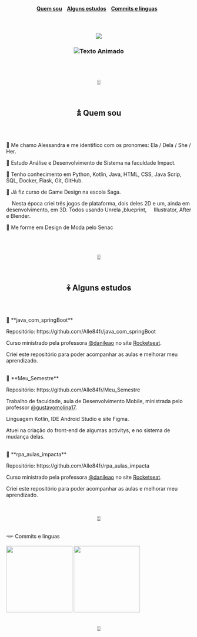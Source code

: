 <a name = "topo"></a>
<br>
<h4 align="center">
  <a href="#quem-sou">Quem sou</a>
  &nbsp;&nbsp;
  <a href="#alguns-estudos">Alguns estudos</a>
  &nbsp;&nbsp;
  <a href="#commits-e-linguas">Commits e linguas</a>
  &nbsp;&nbsp;
</h4>
<br>
<h3 align="center">
  <img src="https://github.com/user-attachments/assets/310a0849-4dfe-4df8-bff9-3db04932f22f"/>
</h3>
<h3 align="center">
  <img src="https://readme-typing-svg.herokuapp.com?font=Roboto+Slab&size=30&duration=4000&color=bc6c25&center=true&vCenter=true&width=500&lines=MI+ESTAS+ALESSANDRA;ESTUDANTE+DE+ADS;KOTLIN-+JAVA-+PYTHON+..." alt="Texto Animado"/>
</h3>
<br>
<br>
<p align="center""><a href="#topo">⍐ </a></p>
<br>
<div>
    <h2 align="center">
        <a name="quem-sou"></a> 𖠋 Quem sou 
    </h2>
    <br>
    <br>
    <p>🔸 Me chamo Alessandra e me identifico com os pronomes: Ela / Dela / She / Her. </p>
    <p>🔹 Estudo Análise e Desenvolvimento de Sistema na faculdade Impact.</p>
    <p>🔸 Tenho conhecimento em Python, Kotlin, Java, HTML, CSS, Java Scrip, SQL, Docker, Flask, Git, GitHub. </p>
    <p>🔹 Já fiz curso de Game Design na escola Saga.</p>
    <p>   &nbsp;&nbsp;&nbsp;&nbsp;Nesta época criei três jogos de plataforma, dois deles 2D e um, ainda em desenvolvimento, em 3D. Todos usando Unrela            ,blueprint, &nbsp;&nbsp;&nbsp;&nbsp;Illustrator, After e Blender.</p>
    <p>🔸 Me forme em Design de Moda pelo Senac </p>
    <br>
</div>
<br>
<p align="center"><a href="#topo">⍐ </a></p>
<br>
<div>
    <h2 align="center">
       <a name="alguns-estudos"></a> 𖠧 Alguns estudos 
    </h2>
    <br>
    <br>
    <p>🔸 **java_com_springBoot** </p>
    <p> Repositório: https://github.com/Alle84fr/java_com_springBoot </p>
    <p> Curso ministrado pela professora <a href="https://github.com/danileao">@danileao</a> no site <a href="https://app.rocketseat.com.br/">Rocketseat</a>.
    <p> Criei este repositório para poder acompanhar as aulas e melhorar meu aprendizado.
    <br>
    <br>
    <p>🔹 **Meu_Semestre** </p>
    <p> Repositório: https://github.com/Alle84fr/Meu_Semestre </p>
    <p> Trabalho de faculdade, aula de Desenvolvimento Mobile, ministrada pelo professor <a href="https://github.com/gustavomolina17">@gustavomolina17</a>.
    <p> Linguagem Kotlin, IDE Android Studio e site Figma.</p>
    <p> Atuei na criação do front-end de algumas activitys, e no sistema de mudança delas.
    <br>
    <br>
    <p>🔸 **rpa_aulas_impacta** </p>
    <p> Repositório: https://github.com/Alle84fr/rpa_aulas_impacta </p>
    <p> Curso ministrado pela professora <a href="https://github.com/danileao">@danileao</a> no site <a href="https://app.rocketseat.com.br/">Rocketseat</a>.
    <p> Criei este repositório para poder acompanhar as aulas e melhorar meu aprendizado.
    <br>
</div>
<br>
<p align="center"><a href="#topo">⍐ </a></p>
<br>
<div>
    <h2align="center"><a name="commits-e-linguas"></a>𖥶 Commits e linguas
    </h2> 
    <br>
    <br>
    <img height="180em" src="https://github-readme-stats.vercel.app/api?username=Alle84fr&show_icons=true&theme=default&include_all_commits=true&count_private=true"/>
    <img height="180em" src="https://github-readme-stats.vercel.app/api/top-langs/?username=Alle84fr&layout=compact&theme=default"/>
    <br>
</div>
<br>
<p align="center"><a href="#topo">⍐ </a></p>
